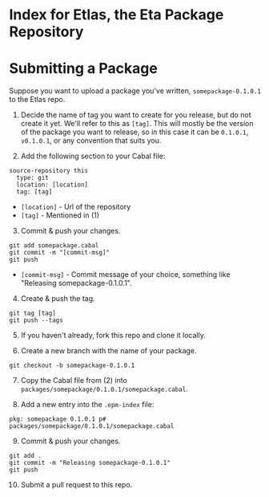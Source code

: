 # Index for Etlas, the Eta Package Repository

# Submitting a Package

Suppose you want to upload a package you've written, `somepackage-0.1.0.1` to the Etlas repo.

1. Decide the name of tag you want to create for you release, but do not create it yet. We'll refer to this as `[tag]`. This will mostly be the version of the package you want to release, so in this case it can be `0.1.0.1`, `v0.1.0.1`, or any convention that suits you.

2. Add the following section to your Cabal file:

```
source-repository this
  type: git
  location: [location] 
  tag: [tag] 
```

  - `[location]` - Url of the repository
  - `[tag]` - Mentioned in (1)

3. Commit & push your changes.

```
git add somepackage.cabal
git commit -m "[commit-msg]"
git push
```
  - `[commit-msg]` - Commit message of your choice, something like "Releasing somepackage-0.1.0.1".

4. Create & push the tag.

```
git tag [tag]
git push --tags
```

5. If you haven't already, fork this repo and clone it locally.

6. Create a new branch with the name of your package.

```
git checkout -b somepackage-0.1.0.1
```

7. Copy the Cabal file from (2) into `packages/somepackage/0.1.0.1/somepackage.cabal`.

8. Add a new entry into the `.epm-index` file:

```
pkg: somepackage 0.1.0.1 p# packages/somepackage/0.1.0.1/somepackage.cabal
```

9. Commit & push your changes.

```
git add .
git commit -m "Releasing somepackage-0.1.0.1"
git push
```

10. Submit a pull request to this repo.
